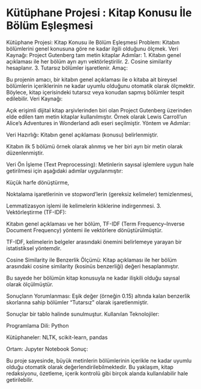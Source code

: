 # Kütüphane Projesi : Kitap Konusu İle Bölüm Eşleşmesi
Kütüphane Projesi: Kitap Konusu ile Bölüm Eşleşmesi Problem: Kitabın bölümlerini genel konusuna göre ne kadar ilgili olduğunu ölçmek. Veri Kaynağı: Project Gutenberg tam metin kitaplar Adımlar: 1. Kitabın genel açıklaması ile her bölüm ayrı ayrı vektörleştirilir. 2. Cosine similarity hesaplanır. 3. Tutarsız bölümler işaretlenir. Amaç:

Bu projenin amacı, bir kitabın genel açıklaması ile o kitaba ait bireysel bölümlerin içeriklerinin ne kadar uyumlu olduğunu otomatik olarak ölçmektir. Böylece, kitap içerisindeki tutarsız veya konudan sapmış bölümler tespit edilebilir. Veri Kaynağı:

Açık erişimli dijital kitap arşivlerinden biri olan Project Gutenberg üzerinden elde edilen tam metin kitaplar kullanılmıştır. Örnek olarak Lewis Carroll’un Alice’s Adventures in Wonderland adlı eseri seçilmiştir. Yöntem ve Adımlar:

Veri Hazırlığı:
Kitabın genel açıklaması (konusu) belirlenmiştir.

Kitabın ilk 5 bölümü örnek olarak alınmış ve her biri ayrı bir metin olarak düzenlenmiştir.

Veri Ön İşleme (Text Preprocessing):
Metinlerin sayısal işlemlere uygun hale getirilmesi için aşağıdaki adımlar uygulanmıştır:

Küçük harfe dönüştürme,

Noktalama işaretlerinin ve stopword’lerin (gereksiz kelimeler) temizlenmesi,

Lemmatizasyon işlemi ile kelimelerin köklerine indirgenmesi. 3. Vektörleştirme (TF-IDF):

Kitabın genel açıklaması ve her bölüm, TF-IDF (Term Frequency–Inverse Document Frequency) yöntemi ile vektörlere dönüştürülmüştür.

TF-IDF, kelimelerin belgeler arasındaki önemini belirlemeye yarayan bir istatistiksel yöntemdir.

Cosine Similarity ile Benzerlik Ölçümü:
Kitap açıklaması ile her bölüm arasındaki cosine similarity (kosinüs benzerliği) değeri hesaplanmıştır.

Bu sayede her bölümün kitap konusuyla ne kadar ilişkili olduğu sayısal olarak ölçülmüştür.

Sonuçların Yorumlanması:
Eşik değer (örneğin 0.15) altında kalan benzerlik skorlarına sahip bölümler “Tutarsız” olarak işaretlenmiştir.

Sonuçlar bir tablo halinde sunulmuştur. Kullanılan Teknolojiler:

Programlama Dili: Python

Kütüphaneler: NLTK, scikit-learn, pandas

Ortam: Jupyter Notebook Sonuç:

Bu proje sayesinde, büyük metinlerin bölümlerinin içerikle ne kadar uyumlu olduğu otomatik olarak değerlendirilebilmektedir. Bu yaklaşım, kitap redaksiyonu, özetleme, içerik kontrolü gibi birçok alanda kullanılabilir hale getirilebilir.
